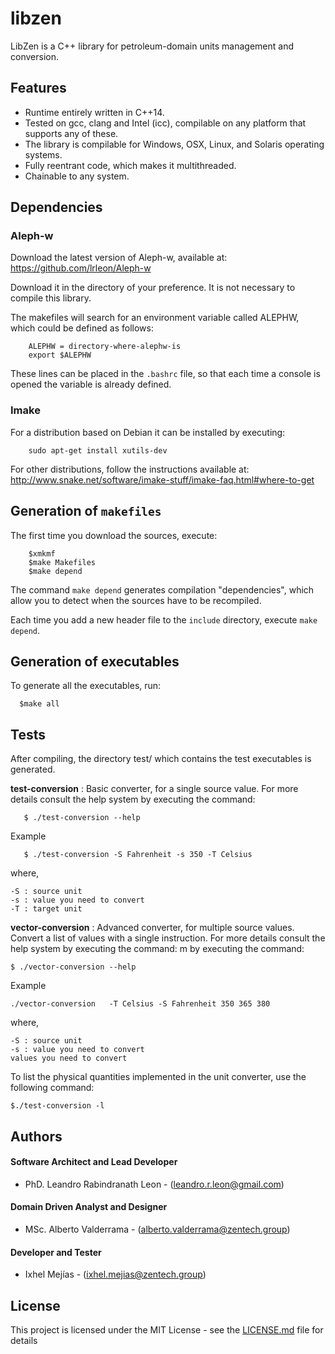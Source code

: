 # libzen

LibZen is a C++ library for petroleum-domain units management and conversion.

## Features

* Runtime entirely written in C++14.
* Tested on gcc, clang and Intel (icc), compilable on any platform that supports any of these.
* The library is compilable for Windows, OSX, Linux, and Solaris operating systems.
* Fully reentrant code, which makes it multithreaded.
* Chainable to any system.


## Dependencies 

### Aleph-w

Download the latest version of Aleph-w, available at: https://github.com/lrleon/Aleph-w

Download it in the directory of your preference. It is not necessary to compile this library. 

The makefiles will search for an environment variable called ALEPHW, which could be defined as follows:
```
	ALEPHW = directory-where-alephw-is
	export $ALEPHW
```
  
These lines can be placed in the `.bashrc` file, so that each time a console is opened the variable is already defined.


### Imake

For a distribution based on Debian it can be installed by executing:
```
	sudo apt-get install xutils-dev
```
	
For other distributions, follow the instructions available at: http://www.snake.net/software/imake-stuff/imake-faq.html#where-to-get


## Generation of `makefiles`

The first time you download the sources, execute:

```
	$xmkmf
	$make Makefiles
	$make depend
```

The command `make depend` generates compilation "dependencies", which allow you to detect when the sources have to be recompiled.

Each time you add a new header file to the `include` directory, execute `make depend`.

## Generation of executables

To generate all the executables, run:


```
  $make all
```



## Tests

After compiling, the directory test/ which contains the test executables is generated.

**test-conversion** : Basic converter, for a single source value. For more details consult the help system by executing the command:
```
   $ ./test-conversion --help
```

Example
```
   $ ./test-conversion -S Fahrenheit -s 350 -T Celsius
```
   
   where,
  
    -S : source unit
    -s : value you need to convert
    -T : target unit
   

**vector-conversion** : Advanced converter, for multiple source values. Convert a list of values with a single instruction. For more details consult the help system by executing the command:
m by executing the command:

```
$ ./vector-conversion --help
```

Example
```
./vector-conversion   -T Celsius -S Fahrenheit 350 365 380
```
where,
  
    -S : source unit
    -s : value you need to convert
    values you need to convert

   


To list the physical quantities implemented in the unit converter, use the following command:


```
$./test-conversion -l

```



## Authors

####  Software Architect and Lead Developer
* PhD. Leandro Rabindranath Leon - (leandro.r.leon@gmail.com)

#### Domain Driven Analyst and  Designer
* MSc. Alberto Valderrama - (alberto.valderrama@zentech.group)

#### Developer and Tester
* Ixhel Mejías -  (ixhel.mejias@zentech.group)


## License

This project is licensed under the MIT License - see the [LICENSE.md](LICENSE.md) file for details
